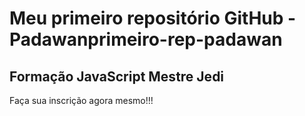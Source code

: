 # Meu primeiro repositório GitHub - Padawanprimeiro-rep-padawan
## Formação JavaScript Mestre Jedi

Faça sua inscrição agora mesmo!!!
